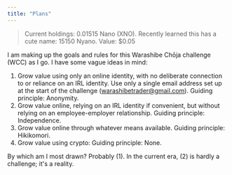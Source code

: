 ```yaml
---
title: "Plans"
---
```


> Current holdings: 0.01515 Nano (XNO). Recently learned this has a cute name: 15150 Nyano. Value: $0.05 

I am making up the goals and rules for this Warashibe Chōja challenge (WCC) as I go. I have some vague ideas in mind:

1. Grow value using only an online identity, with no deliberate connection to or reliance on an IRL identity. Use only a single email address set up at the start of the challenge (warashibetrader@gmail.com). Guiding principle: Anonymity.
2. Grow value online, relying on an IRL identity if convenient, but without relying on an employee-employer relationship. Guiding principle: Independence.
3. Grow value online through whatever means available. Guiding principle: Hikikomori.
4. Grow value using crypto: Guiding principle: None.

By which am I most drawn? Probably (1). In the current era, (2) is hardly a challenge; it's a reality.
